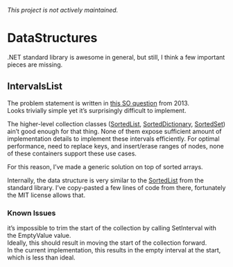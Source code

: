 ﻿*This project is not actively maintained.*

# DataStructures

.NET standard library is awesome in general, but still, I think a few important pieces are missing.

## IntervalsList

The problem statement is written in [this SO question](https://stackoverflow.com/q/19473671/126995) from 2013.<br/>
Looks trivially simple yet it’s surprisingly difficult to implement.

The higher-level collection classes 
([SortedList](https://docs.microsoft.com/en-us/dotnet/api/system.collections.generic.sortedlist-2?view=net-5.0),
[SortedDictionary](https://docs.microsoft.com/en-us/dotnet/api/system.collections.generic.sorteddictionary-2?view=net-5.0),
[SortedSet](https://docs.microsoft.com/en-us/dotnet/api/system.collections.generic.sortedset-1?view=net-5.0))
ain’t good enough for that thing. None of them expose sufficient amount of implementation details to implement these intervals efficiently.
For optimal performance, need to replace keys, and insert/erase ranges of nodes, none of these containers support these use cases.

For this reason, I’ve made a generic solution on top of sorted arrays.

Internally, the data structure is very similar to the [SortedList](https://github.com/dotnet/corefx/blob/master/src/System.Collections/src/System/Collections/Generic/SortedList.cs/)
from the standard library. I’ve copy-pasted a few lines of code from there, fortunately the MIT license allows that.

### Known Issues

it’s impossible to trim the start of the collection by calling SetInterval with the EmptyValue value.<br/>
Ideally, this should result in moving the start of the collection forward.<br/>
In the current implementation, this results in the empty interval at the start, which is less than ideal.